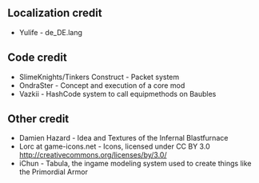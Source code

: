 Localization credit
----
* Yulife - de_DE.lang


Code credit
----
* SlimeKnights/Tinkers Construct - Packet system
* OndraSter - Concept and execution of a core mod
* Vazkii - HashCode system to call equipmethods on Baubles

Other credit
----
* Damien Hazard - Idea and Textures of the Infernal Blastfurnace
* Lorc at game-icons.net - Icons, licensed under CC BY 3.0 http://creativecommons.org/licenses/by/3.0/
* iChun - Tabula, the ingame modeling system used to create things like the Primordial Armor





